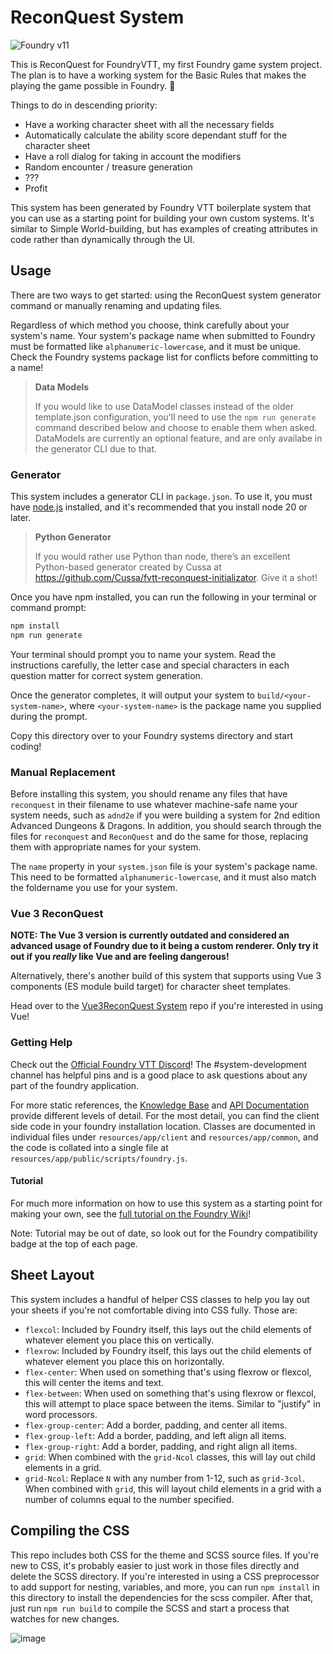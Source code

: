 # ReconQuest System

![Foundry v11](https://img.shields.io/badge/foundry-v11-green)

This is ReconQuest for FoundryVTT, my first Foundry game system project. The plan is to have a working system for the Basic Rules that makes the playing the game possible in Foundry. 🧙

Things to do in descending priority:
- Have a working character sheet with all the necessary fields
- Automatically calculate the ability score dependant stuff for the character sheet
- Have a roll dialog for taking in account the modifiers
- Random encounter / treasure generation
- ???
- Profit 

This system has been generated by Foundry VTT boilerplate system that you can use as a starting point for building your own custom systems. It's similar to Simple World-building, but has examples of creating attributes in code rather than dynamically through the UI.

## Usage

There are two ways to get started: using the ReconQuest system generator command or manually renaming and updating files.

Regardless of which method you choose, think carefully about your system's name. Your system's package name when submitted to Foundry must be formatted like `alphanumeric-lowercase`, and it must be unique. Check the Foundry systems package list for conflicts before committing to a name!

> **Data Models**
>
> If you would like to use DataModel classes instead of the older template.json configuration, you'll need to use the `npm run generate` command described below and choose to enable them when asked. DataModels are currently an optional feature, and are only availabe in the generator CLI due to that.

### Generator

This system includes a generator CLI in `package.json`. To use it, you must have [node.js](https://nodejs.org) installed, and it's recommended that you install node 20 or later.

> **Python Generator**
> 
> If you would rather use Python than node, there’s an excellent Python-based generator created by Cussa at https://github.com/Cussa/fvtt-reconquest-initializator. Give it a shot!

Once you have npm installed, you can run the following in your terminal or command prompt:

```bash
npm install
npm run generate
```

Your terminal should prompt you to name your system. Read the instructions carefully, the letter case and special characters in each question matter for correct system generation.

Once the generator completes, it will output your system to `build/<your-system-name>`, where `<your-system-name>` is the package name you supplied during the prompt.

Copy this directory over to your Foundry systems directory and start coding!

### Manual Replacement

Before installing this system, you should rename any files that have `reconquest` in their filename to use whatever machine-safe name your system needs, such as `adnd2e` if you were building a system for 2nd edition Advanced Dungeons & Dragons. In addition, you should search through the files for `reconquest` and `ReconQuest` and do the same for those, replacing them with appropriate names for your system.

The `name` property in your `system.json` file is your system's package name. This need to be formatted `alphanumeric-lowercase`, and it must also match the foldername you use for your system.

### Vue 3 ReconQuest

**NOTE: The Vue 3 version is currently outdated and considered an advanced usage of Foundry due to it being a custom renderer. Only try it out if you _really_ like Vue and are feeling dangerous!**

Alternatively, there's another build of this system that supports using Vue 3 components (ES module build target) for character sheet templates.

Head over to the [Vue3ReconQuest System](https://gitlab.com/asacolips-projects/foundry-mods/vue3reconquest) repo if you're interested in using Vue!

### Getting Help

Check out the [Official Foundry VTT Discord](https://discord.gg/foundryvtt)! The #system-development channel has helpful pins and is a good place to ask questions about any part of the foundry application.

For more static references, the [Knowledge Base](https://foundryvtt.com/kb/) and [API Documentation](https://foundryvtt.com/api/) provide different levels of detail. For the most detail, you can find the client side code in your foundry installation location. Classes are documented in individual files under `resources/app/client` and `resources/app/common`, and the code is collated into a single file at `resources/app/public/scripts/foundry.js`.

#### Tutorial

For much more information on how to use this system as a starting point for making your own, see the [full tutorial on the Foundry Wiki](https://foundryvtt.wiki/en/development/guides/SD-tutorial)!

Note: Tutorial may be out of date, so look out for the Foundry compatibility badge at the top of each page.

## Sheet Layout

This system includes a handful of helper CSS classes to help you lay out your sheets if you're not comfortable diving into CSS fully. Those are:

- `flexcol`: Included by Foundry itself, this lays out the child elements of whatever element you place this on vertically.
- `flexrow`: Included by Foundry itself, this lays out the child elements of whatever element you place this on horizontally.
- `flex-center`: When used on something that's using flexrow or flexcol, this will center the items and text.
- `flex-between`: When used on something that's using flexrow or flexcol, this will attempt to place space between the items. Similar to "justify" in word processors.
- `flex-group-center`: Add a border, padding, and center all items.
- `flex-group-left`: Add a border, padding, and left align all items.
- `flex-group-right`: Add a border, padding, and right align all items.
- `grid`: When combined with the `grid-Ncol` classes, this will lay out child elements in a grid.
- `grid-Ncol`: Replace `N` with any number from 1-12, such as `grid-3col`. When combined with `grid`, this will layout child elements in a grid with a number of columns equal to the number specified.

## Compiling the CSS

This repo includes both CSS for the theme and SCSS source files. If you're new to CSS, it's probably easier to just work in those files directly and delete the SCSS directory. If you're interested in using a CSS preprocessor to add support for nesting, variables, and more, you can run `npm install` in this directory to install the dependencies for the scss compiler. After that, just run `npm run build` to compile the SCSS and start a process that watches for new changes.

![image](http://mattsmith.in/images/reconquest.png)
